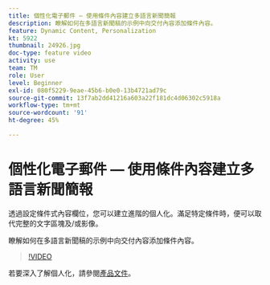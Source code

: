 ```yaml
---
title: 個性化電子郵件 — 使用條件內容建立多語言新聞簡報
description: 瞭解如何在多語言新聞稿的示例中向交付內容添加條件內容。
feature: Dynamic Content, Personalization
kt: 5922
thumbnail: 24926.jpg
doc-type: feature video
activity: use
team: TM
role: User
level: Beginner
exl-id: 080f5229-9eae-45b6-b0e0-13b4721ad79c
source-git-commit: 13f7ab2dd41216a603a22f181dc4d06302c5918a
workflow-type: tm+mt
source-wordcount: '91'
ht-degree: 45%

---
```


# 個性化電子郵件 — 使用條件內容建立多語言新聞簡報

透過設定條件式內容欄位，您可以建立進階的個人化。滿足特定條件時，便可以取代完整的文字區塊及/或影像。

瞭解如何在多語言新聞稿的示例中向交付內容添加條件內容。

>[!VIDEO](https://video.tv.adobe.com/v/24926?quality=12&learn=on)

若要深入了解個人化，請參閱[產品文件](https://experienceleague.adobe.com/docs/campaign-classic/using/sending-messages/personalizing-deliveries/about-personalization.html?lang=zh-Hant)。
